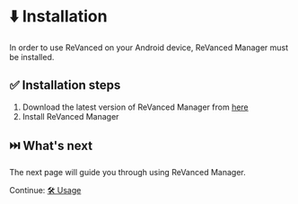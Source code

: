 # ⬇️ Installation
In order to use ReVanced on your Android device, ReVanced Manager must be installed.

## ✅ Installation steps
1. Download the latest version of ReVanced Manager from [here](https://github.com/revanced/revanced-manager/releases/latest)
2. Install ReVanced Manager

## ⏭️ What's next
The next page will guide you through using ReVanced Manager.

Continue: [🛠️ Usage](2_usage.md)

